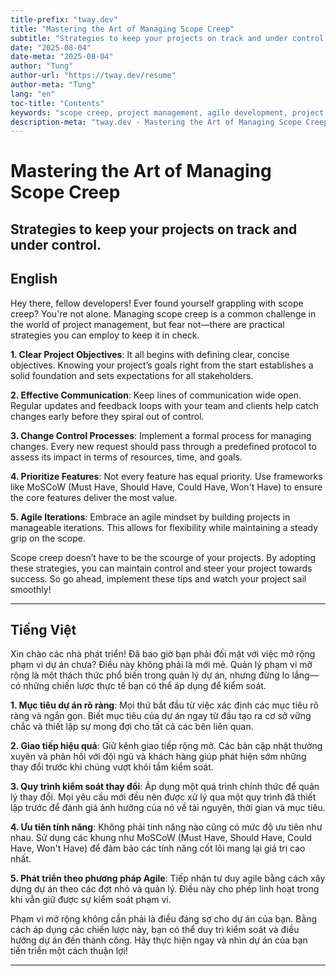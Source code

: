 ```yaml
---
title-prefix: "tway.dev"
title: "Mastering the Art of Managing Scope Creep"
subtitle: "Strategies to keep your projects on track and under control."
date: "2025-08-04"
date-meta: "2025-08-04"
author: "Tung"
author-url: "https://tway.dev/resume"
author-meta: "Tung"
lang: "en"
toc-title: "Contents"
keywords: "scope creep, project management, agile development, project control, software development"
description-meta: "tway.dev - Mastering the Art of Managing Scope Creep - Strategies to keep your projects on track and under control."
---
```


# Mastering the Art of Managing Scope Creep
## Strategies to keep your projects on track and under control.

## English
Hey there, fellow developers! Ever found yourself grappling with scope creep? You're not alone. Managing scope creep is a common challenge in the world of project management, but fear not—there are practical strategies you can employ to keep it in check.

**1. Clear Project Objectives**: It all begins with defining clear, concise objectives. Knowing your project’s goals right from the start establishes a solid foundation and sets expectations for all stakeholders.

**2. Effective Communication**: Keep lines of communication wide open. Regular updates and feedback loops with your team and clients help catch changes early before they spiral out of control.

**3. Change Control Processes**: Implement a formal process for managing changes. Every new request should pass through a predefined protocol to assess its impact in terms of resources, time, and goals.

**4. Prioritize Features**: Not every feature has equal priority. Use frameworks like MoSCoW (Must Have, Should Have, Could Have, Won't Have) to ensure the core features deliver the most value.

**5. Agile Iterations**: Embrace an agile mindset by building projects in manageable iterations. This allows for flexibility while maintaining a steady grip on the scope.

Scope creep doesn’t have to be the scourge of your projects. By adopting these strategies, you can maintain control and steer your project towards success. So go ahead, implement these tips and watch your project sail smoothly!

---

## Tiếng Việt
Xin chào các nhà phát triển! Đã bao giờ bạn phải đối mặt với việc mở rộng phạm vi dự án chưa? Điều này không phải là mới mẻ. Quản lý phạm vi mở rộng là một thách thức phổ biến trong quản lý dự án, nhưng đừng lo lắng—có những chiến lược thực tế bạn có thể áp dụng để kiểm soát.

**1. Mục tiêu dự án rõ ràng**: Mọi thứ bắt đầu từ việc xác định các mục tiêu rõ ràng và ngắn gọn. Biết mục tiêu của dự án ngay từ đầu tạo ra cơ sở vững chắc và thiết lập sự mong đợi cho tất cả các bên liên quan.

**2. Giao tiếp hiệu quả**: Giữ kênh giao tiếp rộng mở. Các bản cập nhật thường xuyên và phản hồi với đội ngũ và khách hàng giúp phát hiện sớm những thay đổi trước khi chúng vượt khỏi tầm kiểm soát.

**3. Quy trình kiểm soát thay đổi**: Áp dụng một quá trình chính thức để quản lý thay đổi. Mọi yêu cầu mới đều nên được xử lý qua một quy trình đã thiết lập trước để đánh giá ảnh hưởng của nó về tài nguyên, thời gian và mục tiêu.

**4. Ưu tiên tính năng**: Không phải tính năng nào cũng có mức độ ưu tiên như nhau. Sử dụng các khung như MoSCoW (Must Have, Should Have, Could Have, Won't Have) để đảm bảo các tính năng cốt lõi mang lại giá trị cao nhất.

**5. Phát triển theo phương pháp Agile**: Tiếp nhận tư duy agile bằng cách xây dựng dự án theo các đợt nhỏ và quản lý. Điều này cho phép linh hoạt trong khi vẫn giữ được sự kiểm soát phạm vi.

Phạm vi mở rộng không cần phải là điều đáng sợ cho dự án của bạn. Bằng cách áp dụng các chiến lược này, bạn có thể duy trì kiểm soát và điều hướng dự án đến thành công. Hãy thực hiện ngay và nhìn dự án của bạn tiến triển một cách thuận lợi!

---